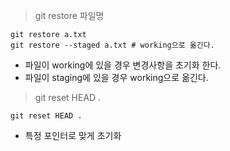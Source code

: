 >git restore 파일명
```shell
git restore a.txt
git restore --staged a.txt # working으로 옮긴다.
```
* 파일이 working에 있을 경우 변경사항을 초기화 한다.
* 파일이 staging에 있을 경우 working으로 옮긴다.

>git  reset HEAD .
```shell
git reset HEAD .
```
* 특정 포인터로 맞게 초기화

